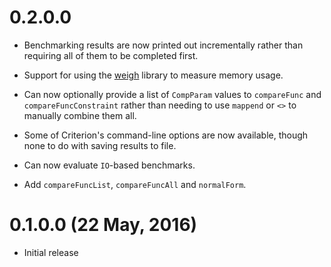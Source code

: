 0.2.0.0
=======

* Benchmarking results are now printed out incrementally rather than
  requiring all of them to be completed first.

* Support for using the [weigh] library to measure memory usage.

    [weigh]: http://hackage.haskell.org/package/weigh

* Can now optionally provide a list of `CompParam` values to
  `compareFunc` and `compareFuncConstraint` rather than needing to use
  `mappend` or `<>` to manually combine them all.

* Some of Criterion's command-line options are now available, though
  none to do with saving results to file.

* Can now evaluate `IO`-based benchmarks.

* Add `compareFuncList`, `compareFuncAll` and `normalForm`.

0.1.0.0 (22 May, 2016)
======================

* Initial release
